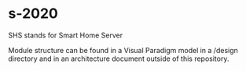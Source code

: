 # s-2020

SHS stands for Smart Home Server

Module structure can be found in a Visual Paradigm model in a /design directory and in an architecture
document outside of this repository.